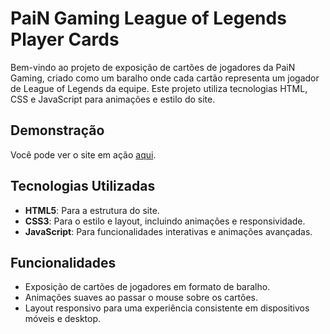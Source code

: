 # PaiN Gaming League of Legends Player Cards

Bem-vindo ao projeto de exposição de cartões de jogadores da PaiN Gaming, criado como um baralho onde cada cartão representa um jogador de League of Legends da equipe. Este projeto utiliza tecnologias HTML, CSS e JavaScript para animações e estilo do site.

## Demonstração

Você pode ver o site em ação [aqui](https://euonael.github.io/pain-gaming-project/).

## Tecnologias Utilizadas

- **HTML5**: Para a estrutura do site.
- **CSS3**: Para o estilo e layout, incluindo animações e responsividade.
- **JavaScript**: Para funcionalidades interativas e animações avançadas.

## Funcionalidades

- Exposição de cartões de jogadores em formato de baralho.
- Animações suaves ao passar o mouse sobre os cartões.
- Layout responsivo para uma experiência consistente em dispositivos móveis e desktop.


